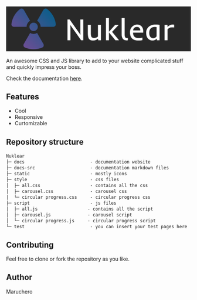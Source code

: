 ![](static/img/header.png)

An awesome CSS and JS library to add to your website complicated stuff
and quickly impress your boss.

Check the documentation [here](https://maruchero.github.io/nuklear/latest/docs/).

## Features

- Cool
- Responsive
- Curtomizable

## Repository structure

```
Nuklear
├─ docs                         - documentation website
├─ docs-src                     - documentation markdown files
├─ static                       - mostly icons
├─ style                        - css files
│  ├─ all.css                   - contains all the css
│  ├─ carousel.css              - carousel css
│  └─ circular progress.css     - circular progress css
├─ script                       - js files
│  ├─ all.js                   - contains all the script
│  ├─ carousel.js              - carousel script
│  └─ circular progress.js     - circular progress script
└─ test                         - you can insert your test pages here
```

## Contributing

Feel free to clone or fork the repository as you like.

## Author

Maruchero